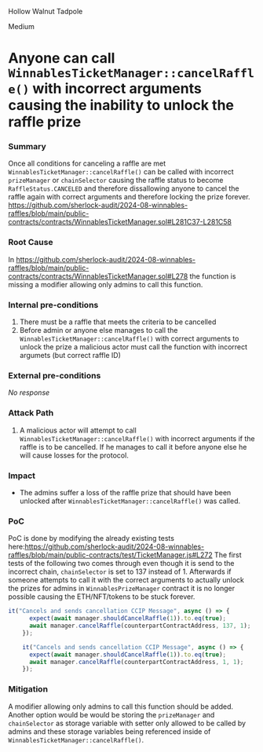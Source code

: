 Hollow Walnut Tadpole

Medium

# Anyone can call `WinnablesTicketManager::cancelRaffle()` with incorrect arguments causing the inability to unlock the raffle prize

### Summary

Once all conditions for canceling a raffle are met `WinnablesTicketManager::cancelRaffle()` can be called with incorrect `prizeManager` or `chainSelector` causing the raffle status to become `RaffleStatus.CANCELED` and therefore dissallowing anyone to cancel the raffle again with correct arguments and therefore locking the prize forever. 
https://github.com/sherlock-audit/2024-08-winnables-raffles/blob/main/public-contracts/contracts/WinnablesTicketManager.sol#L281C37-L281C58



### Root Cause

In https://github.com/sherlock-audit/2024-08-winnables-raffles/blob/main/public-contracts/contracts/WinnablesTicketManager.sol#L278 the function is missing a modifier allowing only admins to call this function. 

### Internal pre-conditions

1. There must be a raffle that meets the criteria to be cancelled
2. Before admin or anyone else manages to call the `WinnablesTicketManager::cancelRaffle()` with correct arguments to unlock the prize a malicious actor must call the function with incorrect argumets (but correct raffle ID)

### External pre-conditions

_No response_

### Attack Path

1. A malicious actor will attempt to call `WinnablesTicketManager::cancelRaffle()` with incorrect arguments if the raffle is to be cancelled. If he manages to call it before anyone else he will cause losses for the protocol.

### Impact

- The admins suffer a loss of the raffle prize that should have been unlocked after `WinnablesTicketManager::cancelRaffle()` was called.

### PoC

PoC is done by modifying the already existing tests here:https://github.com/sherlock-audit/2024-08-winnables-raffles/blob/main/public-contracts/test/TicketManager.js#L272
The first tests of the following two comes through even though it is send to the incorrect chain, `chainSelector` is set to 137 instead of 1. Afterwards if someone attempts to call it with the correct arguments to actually unlock the prizes for admins in `WinnablesPrizeManager` contract it is no longer possible causing the ETH/NFT/tokens to be stuck forever.

```js
it("Cancels and sends cancellation CCIP Message", async () => {
      expect(await manager.shouldCancelRaffle(1)).to.eq(true);
      await manager.cancelRaffle(counterpartContractAddress, 137, 1);
    });

    it("Cancels and sends cancellation CCIP Message", async () => {
      expect(await manager.shouldCancelRaffle(1)).to.eq(true);
      await manager.cancelRaffle(counterpartContractAddress, 1, 1);
    });
```

### Mitigation

A modifier allowing only admins to call this function should be added. Another option would be would be storing the `prizeManager` and `chainSelector` as storage variable with setter only allowed to be called by admins and these storage variables being referenced inside of `WinnablesTicketManager::cancelRaffle()`.